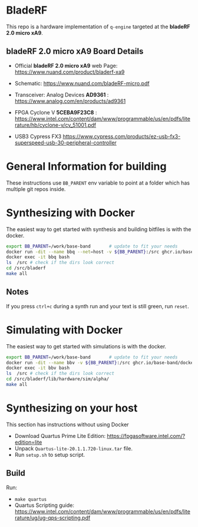 # BladeRF
This repo is a hardware implementation of `q-engine` targeted at the **bladeRF 2.0 micro xA9**.

## bladeRF 2.0 micro xA9 Board Details

* Official **bladeRF 2.0 micro xA9** web Page: https://www.nuand.com/product/bladerf-xa9

* Schematic: https://www.nuand.com/bladeRF-micro.pdf

* Transceiver: Analog Devices **AD9361** : https://www.analog.com/en/products/ad9361

* FPGA Cyclone V **5CEBA9F23C8** : https://www.intel.com/content/dam/www/programmable/us/en/pdfs/literature/hb/cyclone-v/cv_51001.pdf

* USB3 Cypress FX3 https://www.cypress.com/products/ez-usb-fx3-superspeed-usb-30-peripheral-controller


# General Information for building
These instructions use `BB_PARENT` env variable to point at a folder which has multiple git repos inside.

# Synthesizing with Docker
The easiest way to get started with synthesis and building bitfiles is with the docker.
```bash
export BB_PARENT=/work/base-band       # update to fit your needs
docker run -dit --name bbq --net=host -v ${BB_PARENT}:/src ghcr.io/base-band/docker-images/quartus-ci-build:latest
docker exec -it bbq bash
ls  /src # check if the dirs look correct
cd /src/bladerf
make all
```

## Notes
If you press `ctrl+c` during a synth run and your text is still green, run `reset`.


# Simulating with Docker
The easiest way to get started with simulations is with the docker.

```bash
export BB_PARENT=/work/base-band       # update to fit your needs
docker run -dit --name bbv -v ${BB_PARENT}:/src ghcr.io/base-band/docker-images/verilator-4-016:latest
docker exec -it bbv bash
ls  /src # check if the dirs look correct
cd /src/bladerf/lib/hardware/sim/alpha/
make all
```




# Synthesizing on your host
This section has instructions without using Docker

* Download Quartus Prime Lite Edition: https://fpgasoftware.intel.com/?edition=lite
* Unpack `Quartus-lite-20.1.1.720-linux.tar` file.
* Run `setup.sh` to setup script.

## Build
Run:
* `make quartus`
* Quartus Scripting guide: https://www.intel.com/content/dam/www/programmable/us/en/pdfs/literature/ug/ug-qps-scripting.pdf

